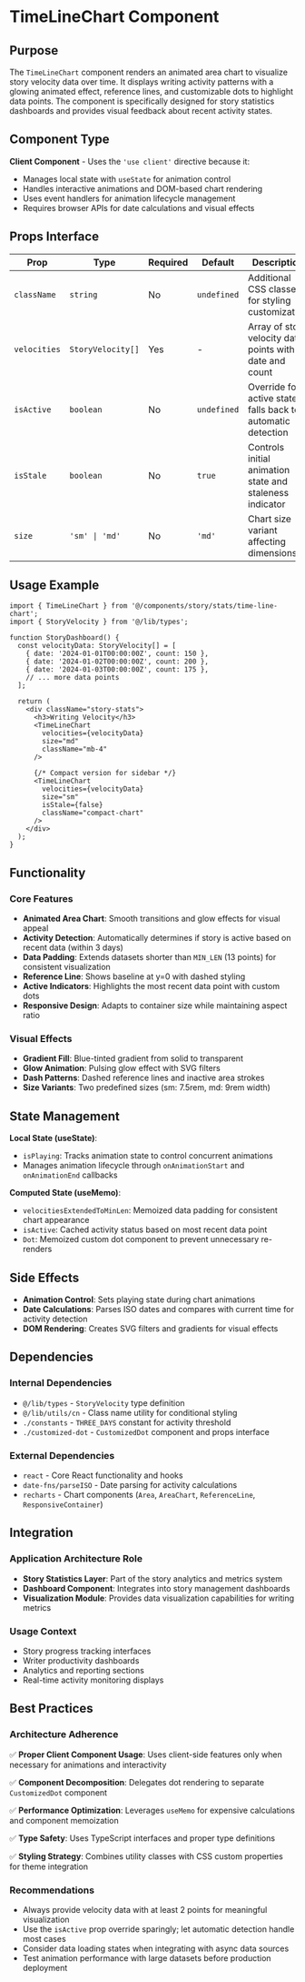 # TimeLineChart Component

## Purpose

The `TimeLineChart` component renders an animated area chart to visualize story velocity data over time. It displays writing activity patterns with a glowing animated effect, reference lines, and customizable dots to highlight data points. The component is specifically designed for story statistics dashboards and provides visual feedback about recent activity states.

## Component Type

**Client Component** - Uses the `'use client'` directive because it:
- Manages local state with `useState` for animation control
- Handles interactive animations and DOM-based chart rendering
- Uses event handlers for animation lifecycle management
- Requires browser APIs for date calculations and visual effects

## Props Interface

| Prop | Type | Required | Default | Description |
|------|------|----------|---------|-------------|
| `className` | `string` | No | `undefined` | Additional CSS classes for styling customization |
| `velocities` | `StoryVelocity[]` | Yes | - | Array of story velocity data points with date and count |
| `isActive` | `boolean` | No | `undefined` | Override for active state; falls back to automatic detection |
| `isStale` | `boolean` | No | `true` | Controls initial animation state and staleness indicator |
| `size` | `'sm' \| 'md'` | No | `'md'` | Chart size variant affecting dimensions |

## Usage Example

```tsx
import { TimeLineChart } from '@/components/story/stats/time-line-chart';
import { StoryVelocity } from '@/lib/types';

function StoryDashboard() {
  const velocityData: StoryVelocity[] = [
    { date: '2024-01-01T00:00:00Z', count: 150 },
    { date: '2024-01-02T00:00:00Z', count: 200 },
    { date: '2024-01-03T00:00:00Z', count: 175 },
    // ... more data points
  ];

  return (
    <div className="story-stats">
      <h3>Writing Velocity</h3>
      <TimeLineChart
        velocities={velocityData}
        size="md"
        className="mb-4"
      />
      
      {/* Compact version for sidebar */}
      <TimeLineChart
        velocities={velocityData}
        size="sm"
        isStale={false}
        className="compact-chart"
      />
    </div>
  );
}
```

## Functionality

### Core Features
- **Animated Area Chart**: Smooth transitions and glow effects for visual appeal
- **Activity Detection**: Automatically determines if story is active based on recent data (within 3 days)
- **Data Padding**: Extends datasets shorter than `MIN_LEN` (13 points) for consistent visualization
- **Reference Line**: Shows baseline at y=0 with dashed styling
- **Active Indicators**: Highlights the most recent data point with custom dots
- **Responsive Design**: Adapts to container size while maintaining aspect ratio

### Visual Effects
- **Gradient Fill**: Blue-tinted gradient from solid to transparent
- **Glow Animation**: Pulsing glow effect with SVG filters
- **Dash Patterns**: Dashed reference lines and inactive area strokes
- **Size Variants**: Two predefined sizes (sm: 7.5rem, md: 9rem width)

## State Management

**Local State (useState)**:
- `isPlaying`: Tracks animation state to control concurrent animations
- Manages animation lifecycle through `onAnimationStart` and `onAnimationEnd` callbacks

**Computed State (useMemo)**:
- `velocitiesExtendedToMinLen`: Memoized data padding for consistent chart appearance
- `isActive`: Cached activity status based on most recent data point
- `Dot`: Memoized custom dot component to prevent unnecessary re-renders

## Side Effects

- **Animation Control**: Sets playing state during chart animations
- **Date Calculations**: Parses ISO dates and compares with current time for activity detection
- **DOM Rendering**: Creates SVG filters and gradients for visual effects

## Dependencies

### Internal Dependencies
- `@/lib/types` - `StoryVelocity` type definition
- `@/lib/utils/cn` - Class name utility for conditional styling
- `./constants` - `THREE_DAYS` constant for activity threshold
- `./customized-dot` - `CustomizedDot` component and props interface

### External Dependencies
- `react` - Core React functionality and hooks
- `date-fns/parseISO` - Date parsing for activity calculations
- `recharts` - Chart components (`Area`, `AreaChart`, `ReferenceLine`, `ResponsiveContainer`)

## Integration

### Application Architecture Role
- **Story Statistics Layer**: Part of the story analytics and metrics system
- **Dashboard Component**: Integrates into story management dashboards
- **Visualization Module**: Provides data visualization capabilities for writing metrics

### Usage Context
- Story progress tracking interfaces
- Writer productivity dashboards
- Analytics and reporting sections
- Real-time activity monitoring displays

## Best Practices

### Architecture Adherence
✅ **Proper Client Component Usage**: Uses client-side features only when necessary for animations and interactivity

✅ **Component Decomposition**: Delegates dot rendering to separate `CustomizedDot` component

✅ **Performance Optimization**: Leverages `useMemo` for expensive calculations and component memoization

✅ **Type Safety**: Uses TypeScript interfaces and proper type definitions

✅ **Styling Strategy**: Combines utility classes with CSS custom properties for theme integration

### Recommendations
- Always provide velocity data with at least 2 points for meaningful visualization
- Use the `isActive` prop override sparingly; let automatic detection handle most cases
- Consider data loading states when integrating with async data sources
- Test animation performance with large datasets before production deployment